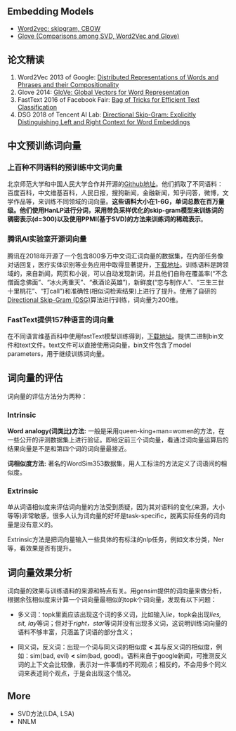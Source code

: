 
## Embedding Models
* <a href="https://github.com/fionattu/nlp_algorithms/blob/master/1.Embedding/word2vec.md" target="_blank" rel="noopener">Word2vec: skipgram, CBOW</a>
* <a href="https://github.com/fionattu/nlp_algorithms/blob/master/1.Embedding/glove.md" target="_blank" rel="noopener">Glove (Comparisons among SVD, Word2Vec and Glove)</a>


## 论文精读
1. Word2Vec 2013 of Google: [Distributed Representations of Words and Phrases and their Compositionality](https://papers.nips.cc/paper/5021-distributed-representations-of-words-and-phrases-and-their-compositionality.pdf)
2. Glove 2014: [GloVe: Global Vectors for Word Representation](https://www.aclweb.org/anthology/D14-1162.pdf) 
3. FastText 2016 of Facebook Fair: [Bag of Tricks for Efficient Text Classification](https://arxiv.org/pdf/1607.01759.pdf) 
4. DSG 2018 of Tencent AI Lab: [Directional Skip-Gram: Explicitly Distinguishing Left and Right Context for Word Embeddings](https://www.aclweb.org/anthology/N18-2028.pdf)

## 中文预训练词向量

### 上百种不同语料的预训练中文词向量
北京师范大学和中国人民大学合作并开源的[Github地址](https://github.com/Embedding/Chinese-Word-Vectors)。他们抓取了不同语料：百度百科，中文维基百科，人民日报，搜狗新闻，金融新闻，知乎问答，微博，文学作品等，来训练不同领域的词向量。**这些语料大小在1-6G，单词总数在百万量级。他们使用HanLP进行分词，采用带负采样优化的skip-gram模型来训练词的稠密表示(d=300)以及使用PPMI(基于SVD)的方法来训练词的稀疏表示**。

### 腾讯AI实验室开源词向量
腾讯在2018年开源了一个包含800多万中文词汇词向量的数据集，在内部任务像对话回复，医疗实体识别等业务应用中取得显著提升，[下载地址](https://ai.tencent.com/ailab/nlp/embedding.html)。训练语料是跨领域的，来自新闻，网页和小说，可以自动发现新词，并且他们自称在覆盖率(“不念僧面念佛面”、“冰火两重天”、“煮酒论英雄”)，新鲜度(“恋与制作人”、“三生三世十里桃花”、“打call”)和准确性(相似词检索结果)上进行了提升。使用了自研的[Directional Skip-Gram (DSG)](https://www.aclweb.org/anthology/N18-2028.pdf)算法进行训练，词向量为200维。

### FastText提供157种语言的词向量
在不同语言维基百科中使用fastText模型训练得到，[下载地址](https://fasttext.cc/docs/en/crawl-vectors.html)。提供二进制bin文件和text文件。text文件可以直接使用词向量，bin文件包含了model parameters，用于继续训练词向量。

## 词向量的评估

词向量的评估方法分为两种：

### Intrinsic
	
**Word analogy(词类比)方法:** 一般是采用queen-king+man=women的方法，在一些公开的评测数据集上进行验证。即给定前三个词向量，看通过词向量运算后的结果向量是不是和第四个词的词向量最接近。
	
**词相似度方法:** 著名的WordSim353数据集，用人工标注的方法定义了词语间的相似度。
	
	
### Extrinsic

单从词语相似度来评估词向量的方法受到质疑，因为其对语料的变化(来源，大小等等)非常敏感，很多人认为词向量的好坏是task-specific，脱离实际任务的词向量是没有意义的。

Extrinsic方法是把词向量输入一些具体的有标注的nlp任务，例如文本分类，Ner等，看效果是否有提升。

## 词向量效果分析
词向量的效果与训练语料的来源和特点有关。用gensim提供的词向量来做分析，根据余弦相似度来计算一个词向量最相似的topk个词向量，发现有以下问题：

* 多义词：topk里面应该出现这个词的多义词，比如输入*lie*，topk会出现*lies, sit, lay*等词；但对于*right，star*等词并没有出现多义词，这说明训练词向量的语料不够丰富，只涵盖了词语的部分含义；

* 同义词，反义词：出现一个词与同义词的相似度 **<** 其与反义词的相似度，例如：sim(bad, evil) **<** sim(bad, good)。语料来自于google新闻，可推测反义词的上下文会比较像，表示对一件事情的不同观点；相反的，不会用多个同义词来表述同个观点，于是会出现这个情况。

## More
* SVD方法(LDA, LSA)
* NNLM